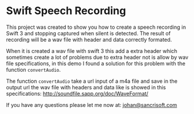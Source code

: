 # Swift Speech Recording

This project was created to show you how to create a speech recording in Swift 3 and stopping captured when silent is detected. The result of recording will be a wav file with header and data correctly formated.

When it is created a wav file with swift 3 this add a extra header which sometimes create a lot of problems due to extra header not is allow by wav file specifications, in this demo I found a solution for this problem with the function `convertAudio`.

The function `convertAudio` take a url input of a m4a file and save in the output url the wav file with headers and data like is showed in this specifications: http://soundfile.sapp.org/doc/WaveFormat/

If you have any questions please let me now at: johan@sancrisoft.com
